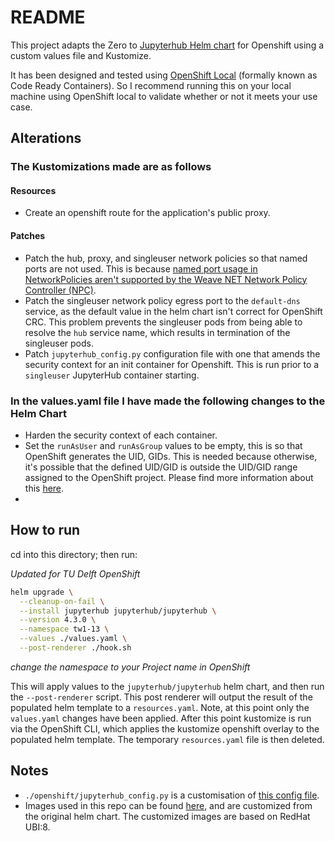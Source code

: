 # README

This project adapts the Zero to [Jupyterhub Helm chart](https://github.com/jupyterhub/zero-to-jupyterhub-k8s) for Openshift using a custom values file and Kustomize.

It has been designed and tested using [OpenShift Local](https://developers.redhat.com/products/openshift-local/overview) (formally known as Code Ready Containers). So I recommend running this on your local machine using OpenShift local to validate whether or not it meets your use case.

## Alterations

### The Kustomizations made are as follows

#### Resources

- Create an openshift route for the application's public proxy.

#### Patches

- Patch the hub, proxy, and singleuser network policies so that named ports are not used. This is because [named port usage in NetworkPolicies aren't supported by the Weave NET Network Policy Controller (NPC)](https://github.com/weaveworks/weave/issues/3032).
- Patch the singleuser network policy egress port to the `default-dns` service, as the default value in the helm chart isn't correct for OpenShift CRC. This problem prevents the singleuser pods from being able to resolve the `hub` service name, which results in termination of the singleuser pods.
- Patch `jupyterhub_config.py` configuration file with one that amends the security context for an init container for Openshift. This is run prior to a `singleuser` JupyterHub container starting.

### In the values.yaml file I have made the following changes to the Helm Chart

- Harden the security context of each container.
- Set the `runAsUser` and `runAsGroup` values to be empty, this is so that OpenShift generates the UID, GIDs. This is needed because otherwise, it's possible that the defined UID/GID is outside the UID/GID range assigned to the OpenShift project. Please find more information about this [here](https://cloud.redhat.com/blog/a-guide-to-openshift-and-uids).
-

## How to run

cd into this directory; then run:

*Updated for TU Delft OpenShift*

```bash
helm upgrade \
  --cleanup-on-fail \
  --install jupyterhub jupyterhub/jupyterhub \
  --version 4.3.0 \
  --namespace tw1-13 \
  --values ./values.yaml \
  --post-renderer ./hook.sh
```

*change the namespace to your Project name in OpenShift*

This will apply values to the `jupyterhub/jupyterhub` helm chart, and then run the `--post-renderer` script. This post renderer will output the result of the populated helm template to a `resources.yaml`. Note, at this point only the `values.yaml` changes have been applied. After this point kustomize is run via the OpenShift CLI, which applies the kustomize openshift overlay to the populated helm template. The temporary `resources.yaml` file is then deleted.

## Notes

- `./openshift/jupyterhub_config.py` is a customisation of [this config file](<https://github.com/jupyterhub/zero-to-jupyterhub-k8s/blob/main/jupyterhub/files/hub/jupyterhub_config.py>).
- Images used in this repo can be found [here](https://bitbucket.org/gembaadvantage/jupyterhub-containers/src/main/), and are customized from the original helm chart. The customized images are based on RedHat UBI:8.
